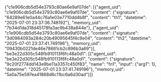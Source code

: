 {"c1e906cdb5d54e3793c80ae6e9af07de": [{"agent_uid": "c1e906cdb5d54e3793c80ae6e9af07de", "content": {"signature": "64289e61e0a44c76a1e03e7710dd4b8f", "content": "th1", "datetime": "2025-07-01 23:37:36.748192"}, "memory_uid": "7b34d1da318d45178fa3ac9b438a844e"}, {"agent_uid": "c1e906cdb5d54e3793c80ae6e9af07de", "content": {"signature": "3d0984093a284c20b49095645f4c9e04", "content": "th2", "datetime": "2025-07-01 23:37:41.749196"}, "memory_uid": "09430b0221de46e78661cb2c896b3a69"}], "be3e22d305c548fb910113f6fc48a0d1": [{"agent_uid": "be3e22d305c548fb910113f6fc48a0d1", "content": {"signature": "9c20f2774dd143e9be11a3357c450f83", "name": "fn1", "input": {"arg1": 1}, "datetime": "2025-07-01 23:37:41.749196"}, "memory_uid": "5a0a75e597ea41868d6c11bc6a6d30ad"}]}